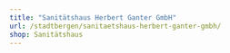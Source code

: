 ```yaml
---
title: "Sanitätshaus Herbert Ganter GmbH"
url: /stadtbergen/sanitaetshaus-herbert-ganter-gmbh/
shop: Sanitätshaus
---
```

